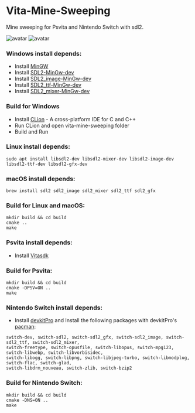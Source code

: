 # Vita-Mine-Sweeping
Mine sweeping for Psvita and Nintendo Switch with sdl2.

![avatar](https://github.com/baiXfeng/vita-mine-sweeping/assets/screenshot/screenshot1.png)
![avatar](https://github.com/baiXfeng/vita-mine-sweeping/assets/screenshot/screenshot2.png)

### Windows install depends:
- Install [MinGW](https://www.mingw-w64.org/downloads/)
- Install [SDL2-MinGw-dev](http://www.libsdl.org/download-2.0.php)
- Install [SDL2_image-MinGw-dev](http://www.libsdl.org/projects/SDL_image/)
- Install [SDL2_ttf-MinGw-dev](http://www.libsdl.org/projects/SDL_ttf/)
- Install [SDL2_mixer-MinGw-dev](http://www.libsdl.org/projects/SDL_mixer/)

### Build for Windows
- Install [CLion](https://www.jetbrains.com/clion/) - A cross-platform IDE for C and C++
- Run CLion and open vita-mine-sweeping folder
- Build and Run


### Linux install depends:
```
sudo apt install libsdl2-dev libsdl2-mixer-dev libsdl2-image-dev libsdl2-ttf-dev libsdl2-gfx-dev
```


### macOS install depends:
```
brew install sdl2 sdl2_image sdl2_mixer sdl2_ttf sdl2_gfx
```


### Build for Linux and macOS:
```
mkdir build && cd build
cmake ..
make
```

### Psvita install depends:
- Install [Vitasdk](https://vitasdk.org)

### Build for Psvita:
```
mkdir build && cd build
cmake -DPSV=ON ..
make
```

### Nintendo Switch install depends:
- Install [devkitPro](https://devkitpro.org/wiki/Getting_Started) and Install the following packages with devkitPro's [pacman](https://devkitpro.org/wiki/devkitPro_pacman):
```
switch-dev, switch-sdl2, switch-sdl2_gfx, switch-sdl2_image, switch-sdl2_ttf, switch-sdl2_mixer,
switch-freetype, switch-opusfile, switch-libopus, switch-mpg123, switch-libwebp, switch-libvorbisidec,
switch-libogg, switch-libpng, switch-libjpeg-turbo, switch-libmodplug, switch-flac, switch-glad,
switch-libdrm_nouveau, switch-zlib, switch-bzip2
```

### Build for Nintendo Switch:
```
mkdir build && cd build
cmake -DNS=ON ..
make
```
